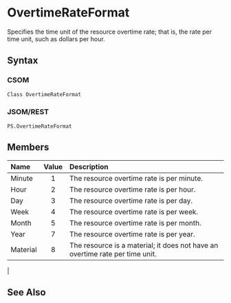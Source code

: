 [comment]: # (Name:OvertimeRateFormat)
[comment]: # (Type:Enum)
[comment]: # (Status:Incomplete)
[comment]: # (GeneratedDate:2016-12-15 22:38:06Z)

# OvertimeRateFormat

Specifies the time unit of the resource overtime rate; that is, the rate per time unit, such as dollars per hour.



## Syntax

### CSOM

```C#
Class OvertimeRateFormat 
```
### JSOM/REST

```
PS.OvertimeRateFormat
```


## Members



|**Name**|**Value**|**Description**|
|:------ |:----: |:----- |
|Minute|1| The resource overtime rate is per minute.|
|Hour|2| The resource overtime rate is per hour.|
|Day|3| The resource overtime rate is per day.|
|Week|4| The resource overtime rate is per week.|
|Month|5| The resource overtime rate is per month.|
|Year|7| The resource overtime rate is per year.|
|Material|8| The resource is a material; it does not have an overtime rate per time unit.
|




## See Also
